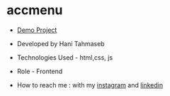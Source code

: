 # accmenu



- [Demo Project]()


- Developed by Hani Tahmaseb

- Technologies Used - html,css, js

- Role - Frontend

- How to reach me : with my [instagram](https://instagram.com/htahmaseb_dev) and [linkedin](https://linkedin.com/in/hani-tahmaseb-a52212212)

